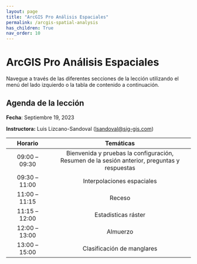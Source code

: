 ```yaml
---
layout: page
title: "ArcGIS Pro Análisis Espaciales"
permalink: /arcgis-spatial-analysis
has_children: True
nav_order: 10
---
```


# ArcGIS Pro Análisis Espaciales

Navegue a través de las diferentes secciones de la lección utilizando el menú del lado izquierdo o la tabla de contenido a continuación.

## Agenda de la lección

**Fecha**: Septiembre 19, 2023

**Instructora:** Luis Lizcano-Sandoval (lsandoval@sig-gis.com)

|    Horario    |                                                                                       Temáticas                         |
|:-------------:|:-----------------------------------------------------------------------------------------------------------------------:|
| 09:00 – 09:30 |   Bienvenida y pruebas  la configuración, <br>Resumen de la sesión anterior, preguntas y respuestas                     |
| 09:30 – 11:00 |   Interpolaciones espaciales                                                                                            |
| 11:00 – 11:15 |   Receso                                                                                                                |
| 11:15 – 12:00 |   Estadisticas ráster                                                                                                   |
| 12:00 – 13:00 |   Almuerzo                                                                                                              |
| 13:00 – 15:00 |   Clasificación de manglares                                                                                            |

